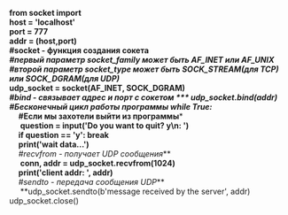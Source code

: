 **from socket import**  
**host = 'localhost'**  
**port = 777**  
**addr = (host,port)**  
**#socket - функция создания сокета**  
***#первый параметр socket_family может быть AF_INET или AF_UNIX  
#второй параметр socket_type может быть SOCK_STREAM(для TCP) или SOCK_DGRAM(для UDP)***  
**udp_socket = socket(AF_INET, SOCK_DGRAM)  
***#bind - связывает адрес и порт с сокетом  ***
udp_socket.bind(addr)  
***#Бесконечный цикл работы программы***
**while True:**  
&nbsp;&nbsp;&nbsp;&nbsp;&nbsp;***#Если мы захотели выйти из программы***   
&nbsp;&nbsp;&nbsp;&nbsp;&nbsp;**question = input('Do you want to quit? y\\n: ')    
&nbsp;&nbsp;&nbsp;&nbsp;&nbsp;if question == 'y': break   
&nbsp;&nbsp;&nbsp;&nbsp;&nbsp;print('wait data...')   
&nbsp;&nbsp;&nbsp;&nbsp;&nbsp;***#recvfrom - получает UDP сообщения***   
&nbsp;&nbsp;&nbsp;&nbsp;&nbsp;**conn, addr = udp_socket.recvfrom(1024)   
&nbsp;&nbsp;&nbsp;&nbsp;&nbsp;print('client addr: ', addr)  
&nbsp;&nbsp;&nbsp;&nbsp;&nbsp;***#sendto - передача сообщения UDP***  
&nbsp;&nbsp;&nbsp;&nbsp;&nbsp;**udp_socket.sendto(b'message received by the server', addr)      
udp_socket.close()

